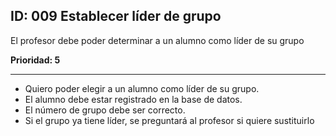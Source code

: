 ## ID: 009 Establecer líder de grupo
El profesor debe poder determinar a un alumno como líder de su grupo

**Prioridad: 5**

---

 - Quiero poder elegir a un alumno como líder de su grupo.
 - El alumno debe estar registrado en la base de datos.
 - El número de grupo debe ser correcto.
 - Si el grupo ya tiene líder, se preguntará al profesor si quiere sustituirlo
